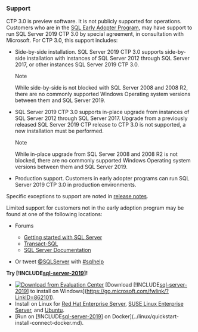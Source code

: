 ### Support

CTP 3.0 is preview software. It is not publicly supported for operations. Customers who are in the [SQL Early Adopter Program](http://aka.ms/sqleap), may have support to run SQL Server 2019 CTP 3.0 by special agreement, in consultation with Microsoft. For CTP 3.0, this support includes:

- Side-by-side installation. SQL Server 2019 CTP 3.0 supports side-by-side installation with instances of SQL Server 2012 through SQL Server 2017, or other instances SQL Server 2019 CTP 3.0.
   >[!NOTE]
   >While side-by-side is not blocked with SQL Server 2008 and 2008 R2, there are no commonly supported Windows Operating system versions between them and SQL Server 2019.
- SQL Server 2019 CTP 3.0 supports in-place upgrade from instances of SQL Server 2012 through SQL Server 2017. Upgrade from a previously released SQL Server 2019 CTP release to CTP 3.0 is not supported, a new installation must be performed. 
   >[!NOTE]
   >While in-place upgrade from SQL Server 2008 and 2008 R2 is not blocked, there are no commonly supported Windows Operating system versions between them and SQL Server 2019.
- Production support. Customers in early adopter programs can run SQL Server 2019 CTP 3.0 in production environments.

Specific exceptions to support are noted in [release notes](../sql-server/sql-server-ver15-release-notes.md#release-notes).

Limited support for customers not in the early adoption program may be found at one of the following locations:

- Forums
  - [Getting started with SQL Server](https://social.msdn.microsoft.com/Forums/sqlserver/en-US/home?forum=sqlgetstarted)
  - [Transact-SQL](https://social.msdn.microsoft.com/Forums/sqlserver/en-US/home?forum=transactsql)
  - [SQL Server Documentation](https://social.msdn.microsoft.com/Forums/sqlserver/en-US/home?forum=sqldocumentation)

- Or tweet [@SQLServer](https://twitter.com/SQLServer) with [#sqlhelp](https://twitter.com/search?q=%23sqlhelp)

**Try [!INCLUDE[sql-server-2019](../includes/sssqlv15-md.md)]!**

- [![Download from Evaluation Center](../includes/media/download2.png)](https://go.microsoft.com/fwlink/?LinkID=862101) [Download [!INCLUDE[sql-server-2019](../includes/sssqlv15-md.md)] to install on Windows](https://go.microsoft.com/fwlink/?LinkID=862101).
- Install on Linux for [Red Hat Enterprise Server](../linux/quickstart-install-connect-red-hat.md), [SUSE Linux Enterprise Server](../linux/quickstart-install-connect-suse.md), and [Ubuntu](../linux/quickstart-install-connect-ubuntu.md).
- [Run on [!INCLUDE[sql-server-2019](../includes/sssqlv15-md.md)] on Docker](../linux/quickstart-install-connect-docker.md).